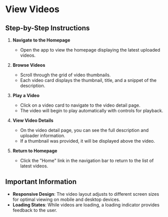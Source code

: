 # View Videos

## Step-by-Step Instructions

1. **Navigate to the Homepage**
   - Open the app to view the homepage displaying the latest uploaded videos.

2. **Browse Videos**
   - Scroll through the grid of video thumbnails.
   - Each video card displays the thumbnail, title, and a snippet of the description.

3. **Play a Video**
   - Click on a video card to navigate to the video detail page.
   - The video will begin to play automatically with controls for playback.

4. **View Video Details**
   - On the video detail page, you can see the full description and uploader information.
   - If a thumbnail was provided, it will be displayed above the video.

5. **Return to Homepage**
   - Click the "Home" link in the navigation bar to return to the list of latest videos.

## Important Information

- **Responsive Design**: The video layout adjusts to different screen sizes for optimal viewing on mobile and desktop devices.
- **Loading States**: While videos are loading, a loading indicator provides feedback to the user.